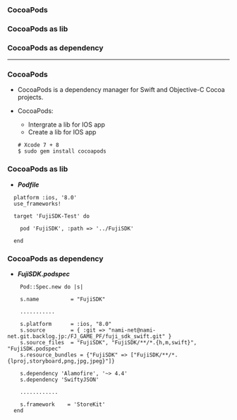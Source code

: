 ### CocoaPods
### CocoaPods as lib
### CocoaPods as dependency


------------------

### CocoaPods

- CocoaPods is a dependency manager for Swift and Objective-C Cocoa projects.
- CocoaPods:
  - Intergrate a lib for IOS app
  - Create a lib for IOS app

  ```
  # Xcode 7 + 8
  $ sudo gem install cocoapods
  ```
### CocoaPods as lib
  - ***Podfile***
  
  ```
    platform :ios, '8.0'
    use_frameworks!

    target 'FujiSDK-Test' do

      pod 'FujiSDK', :path => '../FujiSDK'

    end
  ```

### CocoaPods as dependency
  - ***FujiSDK.podspec***
  
  ```
      Pod::Spec.new do |s|

      s.name          = "FujiSDK"
      
      ...........
      
      s.platform      = :ios, "8.0"
      s.source        = { :git => "nami-net@nami-net.git.backlog.jp:/FJ_GAME_PF/fuji_sdk_swift.git" }
      s.source_files  = "FujiSDK", "FujiSDK/**/*.{h,m,swift}", "FujiSDK.podspec"
      s.resource_bundles = {"FujiSDK" => ["FujiSDK/**/*.{lproj,storyboard,png,jpg,jpeg}"]}
    
      s.dependency 'Alamofire', '~> 4.4'
      s.dependency 'SwiftyJSON'
      
      ............

      s.framework    = 'StoreKit'
    end

  ```
